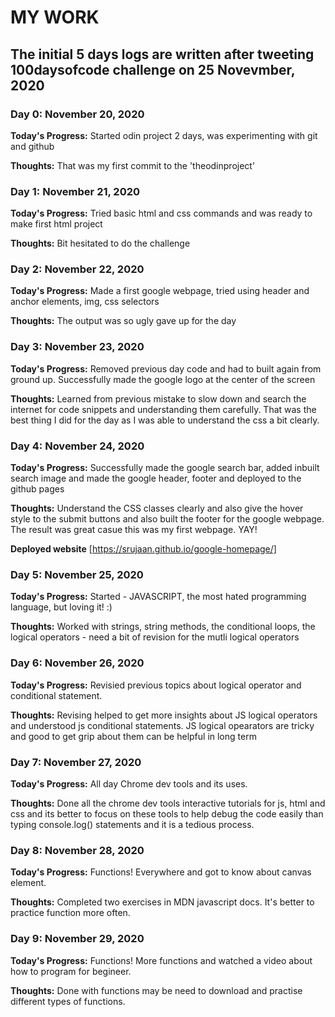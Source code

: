 # MY WORK

## The initial 5 days logs are written after tweeting 100daysofcode challenge on 25 Novevmber, 2020 

### Day 0: November 20, 2020

**Today's Progress:**  Started odin project 2 days, was experimenting with git and github

**Thoughts:** That was my first commit to the 'theodinproject'

### Day 1: November 21, 2020

**Today's Progress:**  Tried basic html and css commands
and was ready to make first html project

**Thoughts:** Bit hesitated to do the challenge


### Day 2: November 22, 2020

**Today's Progress:**  Made a first google webpage, tried using header and anchor elements, img, css selectors

**Thoughts:** The output was so ugly gave up for the day

### Day 3: November 23, 2020

**Today's Progress:** Removed previous day code and had to built again from ground up. Successfully made the google logo at the center of the screen

**Thoughts:** Learned from previous mistake to slow down and search the internet for code snippets and understanding them carefully. That was the best thing I did for the day as I was able to understand the css a bit clearly.

### Day 4: November 24, 2020

**Today's Progress:** Successfully made the google search bar, added inbuilt search image and made the google header, footer and deployed to the github pages

**Thoughts:** Understand the CSS classes clearly and also give the hover style to the submit buttons and also built the footer for the google webpage. The result was great casue this was my first webpage. YAY!

**Deployed website** [https://srujaan.github.io/google-homepage/]

### Day 5: November 25, 2020

**Today's Progress:** Started - JAVASCRIPT, the most hated programming language, but loving it! :)

**Thoughts:** Worked with strings, string methods, the conditional loops, the logical operators - need a bit of revision for the mutli logical operators


### Day 6: November 26, 2020

**Today's Progress:** Revisied previous topics about logical operator and conditional statement.

**Thoughts:** Revising helped to get more insights about JS logical operators and understood js conditional statements. JS logical opearators are tricky and good to get grip about them can be helpful in long term


### Day 7: November 27, 2020

**Today's Progress:** All day Chrome dev tools and its uses.

**Thoughts:** Done all the chrome dev tools interactive tutorials for js, html and css and its better to focus on these tools to help debug the code easily than typing console.log() statements and it is a tedious process.

### Day 8: November 28, 2020

**Today's Progress:** Functions! Everywhere and got to know about canvas element.

**Thoughts:** Completed two exercises in MDN javascript docs. It's better to practice function more often.

### Day 9: November 29, 2020

**Today's Progress:** Functions! More functions and watched a video about how to program for begineer.

**Thoughts:** Done with functions may be need to download and practise different types of functions.
